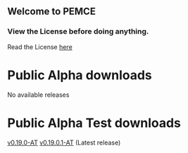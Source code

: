 ## Welcome to PEMCE


### View the License before doing anything.

Read the License [here](https://github.com/AquaQuokka/pemce/blob/main/LICENSE)

# Public Alpha downloads
No available releases

# Public Alpha Test downloads
[v0.19.0-AT](https://github.com/AquaQuokka/pemce/releases/tag/PEMCE-Alpha-Test-ONE)
[v0.19.0.1-AT](https://github.com/AquaQuokka/pemce/releases/tag/PEMCE-Alpha-Test-TWO) (Latest release)
